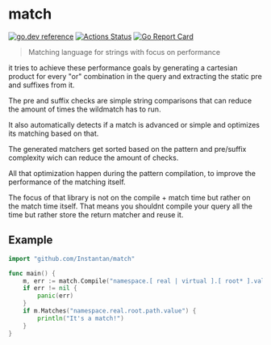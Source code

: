 # match
[![go.dev reference](https://img.shields.io/badge/go.dev-reference-007d9c?logo=go&logoColor=white&style=flat-square)](https://pkg.go.dev/mod/github.com/Instantan/match)
[![Actions Status](https://github.com/Instantan/match/workflows/Tests/badge.svg)](https://github.com/Instantan/match/actions)
[![Go Report Card](https://goreportcard.com/badge/github.com/Instantan/match)](https://goreportcard.com/report/github.com/Instantan/match)

> Matching language for strings with focus on performance

it tries to achieve these performance goals by generating a cartesian product for every "or" combination in the query and extracting the static pre and suffixes from it.

The pre and suffix checks are simple string comparisons that can reduce the amount of times the wildmatch has to run.

It also automatically detects if a match is advanced or simple and optimizes its matching based on that.

The generated matchers get sorted based on the pattern and pre/suffix complexity wich can reduce the amount of checks.

All that optimization happen during the pattern compilation, to improve the performance of the matching itself. 

The focus of that library is not on the compile + match time but rather on the match time itself. That means you shouldnt compile your query all the time but rather store the return matcher and reuse it.

## Example 

```go
import "github.com/Instantan/match"

func main() {
    m, err := match.Compile("namespace.[ real | virtual ].[ root* ].value")
	if err != nil {
        panic(err)
    }
    if m.Matches("namespace.real.root.path.value") {
        println("It's a match!")
    }
}
```
